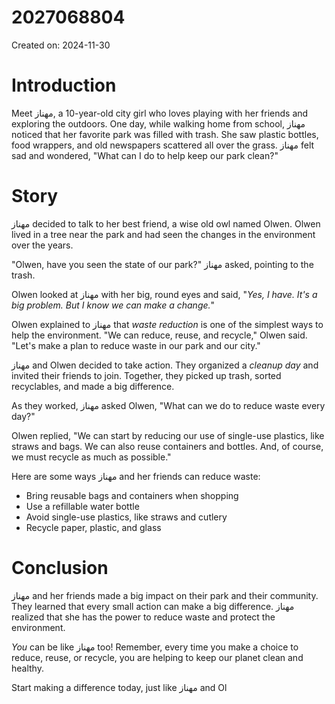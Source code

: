 # 2027068804

Created on: 2024-11-30

**Introduction**
=================

Meet مهناز, a 10-year-old city girl who loves playing with her friends and exploring the outdoors. One day, while walking home from school, مهناز noticed that her favorite park was filled with trash. She saw plastic bottles, food wrappers, and old newspapers scattered all over the grass. مهناز felt sad and wondered, "What can I do to help keep our park clean?"

**Story**
==========

مهناز decided to talk to her best friend, a wise old owl named Olwen. Olwen lived in a tree near the park and had seen the changes in the environment over the years.

"Olwen, have you seen the state of our park?" مهناز asked, pointing to the trash.

Olwen looked at مهناز with her big, round eyes and said, "*Yes, I have. It's a big problem. But I know we can make a change.*"

Olwen explained to مهناز that *waste reduction* is one of the simplest ways to help the environment. "We can reduce, reuse, and recycle," Olwen said. "Let's make a plan to reduce waste in our park and our city."

مهناز and Olwen decided to take action. They organized a *cleanup day* and invited their friends to join. Together, they picked up trash, sorted recyclables, and made a big difference.

As they worked, مهناز asked Olwen, "What can we do to reduce waste every day?"

Olwen replied, "We can start by reducing our use of single-use plastics, like straws and bags. We can also reuse containers and bottles. And, of course, we must recycle as much as possible."

Here are some ways مهناز and her friends can reduce waste:

* Bring reusable bags and containers when shopping
* Use a refillable water bottle
* Avoid single-use plastics, like straws and cutlery
* Recycle paper, plastic, and glass

**Conclusion**
==============

مهناز and her friends made a big impact on their park and their community. They learned that every small action can make a big difference. مهناز realized that she has the power to reduce waste and protect the environment.

*You* can be like مهناز too! Remember, every time you make a choice to reduce, reuse, or recycle, you are helping to keep our planet clean and healthy.

Start making a difference today, just like مهناز and Ol